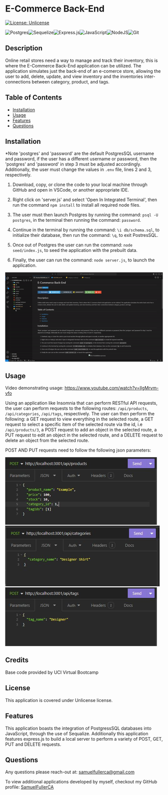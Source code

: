 # E-Commerce Back-End

  [![License: Unlicense](https://img.shields.io/badge/license-Unlicense-blue.svg)](http://unlicense.org/)

  ![Postgres](https://img.shields.io/badge/postgres-%23316192.svg?style=for-the-badge&logo=postgresql&logoColor=white)![Sequelize](https://img.shields.io/badge/Sequelize-52B0E7?style=for-the-badge&logo=Sequelize&logoColor=white)![Express.js](https://img.shields.io/badge/express.js-%23404d59.svg?style=for-the-badge&logo=express&logoColor=%2361DAFB)![JavaScript](https://img.shields.io/badge/javascript-%23323330.svg?style=for-the-badge&logo=javascript&logoColor=%23F7DF1E)![NodeJS](https://img.shields.io/badge/node.js-6DA55F?style=for-the-badge&logo=node.js&logoColor=white)![Git](https://img.shields.io/badge/git-%23F05033.svg?style=for-the-badge&logo=git&logoColor=white)

## Description

Online retail stores need a way to manage and track their inventory, this is where the E-Commerce Back-End application can be utilized. The application simulates just the back-end of an e-comerce store, allowing the user to add, delete, update, and view inventory and the inventories inter-connections between category, product, and tags.

## Table of Contents

- [Installation](#installation)
- [Usage](#usage)
- [Features](#features)
- [Questions](#questions)

## Installation
*Note 'postgres' and 'password' are the default PostgresSQL username and password, if the user has a different username or password, then the 'postgres' and 'password' in step 3 must be adjusted accordingly. Additionally, the user must change the values in ``.env`` file, lines 2 and 3, respectively.

1. Download, copy, or clone the code to your local machine through GitHub and open in VSCode, or another appropriate IDE. 

2. Right click on 'server.js' and select 'Open In Integrated Terminal', then run the command ```npm install``` to install all required node files. 

3. The user must then launch Postgres by running the command: ```psql -U postgres```, in the terminal then running the command: ```password```. 

4. Continue in the terminal by running the command: ```\i db/schema.sql```, to initialize their database, then run the command: ```\q```, to exit PostresSQL.

5. Once out of Postgres the user can run the command: ```node seed/index.js```, to seed the application with the prebuilt data.

6. Finally, the user can run the command: ```node server.js```, to launch the application.

<p align="center">
    <img alt='Gif of installation process' src="./assets/images/installationGif.gif">


## Usage

Video demonstrating usage:  https://www.youtube.com/watch?v=lIgMrvm-vfo

Using an application like Insomnia that can perform RESTful API requests, the user can perform requests to the following routes: ```/api/products```, ```/api/categories```, ```/api/tags```, respectively. The user can then perform the following: a GET request to view everything in the selected route, a GET request to select a specific item of the selected route via the id, i.e ```/api/products/3```, a POST request to add an object in the selected route, a PUT request to edit an object in the selected route, and a DELETE request to delete an object from the selected route.

POST AND PUT requests need to follow the following json parameters:

![image of POST request for products](./assets/images/POSTprod.JPG) ![image of POST request for category](./assets/images/POSTcata.JPG) ![image of POST request for tags](./assets/images/POSTtag.JPG)

## Credits

Base code provided by UCI Virtual Bootcamp

## License

This application is covered under Unlicense license.

## Features

This application boasts the integration of PostgressSQL databases into JavaScript, through the use of Sequalize. Additionally this application features express.js to build a local server to perform a variety of POST, GET, PUT and DELETE requests.

## Questions

Any questions please reach-out at: samuelfullerca@gmail.com

To view additional applications developed by myself, checkout my GitHub profile: 
<a href="https://github.com/SamuelFullerCA"> SamuelFullerCA </a>
